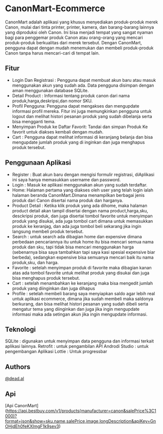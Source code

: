 # CanonMart-Ecommerce

CanonMart adalah aplikasi yang khusus menyediakan produk-produk merek Canon, mulai dari tinta printer, printer, kamera, dan barang-barang lainnya yang diproduksi oleh Canon. Ini bisa menjadi tempat yang sangat nyaman bagi para penggemar produk Canon atau orang-orang yang mencari produk-produk berkualitas dari merek tersebut. Dengan CanonMart, pengguna dapat dengan mudah menemukan dan membeli produk-produk Canon tanpa harus mencari-cari di tempat lain.

## Fitur
- Login Dan Registrasi : Pengguna dapat membuat akun baru atau masuk menggunakan akun yang sudah ada. Data pengguna disimpan dengan aman menggunakan database SQLite.
- Detail Product : Informasi tentang produk canon dari nama produk,harga,deskripsi,dan nomor SKU.
- Profil Pengguna: Pengguna dapat mengakses dan mengupdate informasi profil mereka. Fitur ini juga memungkinkan pengguna untuk logout dan melihat histori pesanan produk yang sudah dibelanja serta bisa mengganti tema.
- Menyimpan Produk ke Daftar Favorit: Tandai dan simpan Produk Ke favorit untuk diakses kembali dengan mudah.
- Cart : Pengguna dapat melihat informasi di keranjang belanja dan bisa mengupdate jumlah produk yang di inginkan dan juga menghapus produk tersebut.

## Penggunaan Aplikasi
- Register : Buat akun baru dengan mengisi formulir registrasi, diAplikasi ini saya hanya memasukkan username dan password.
- Login : Masuk ke aplikasi menggunakan akun yang sudah terdaftar.
- Home: Halaman pertama yang diakses oleh user yang telah login ialah halaman beranda CanonMart.Dimana menampilkan berbagai jenis produk dari Canon disertai nama produk dan harganya.
- Product Detail : Ketika klik produk yang ada dihome, maka halaman product detail akan tampil disertai dengan nama product,harga,sku, desckripsi produk, dan juga disertai tombol favorite untuk menyimpan produk yang disukai, ada juga tombol cart dimana untuk memasukkan produk ke keranjag, dan ada juga tombol beli sekarang jika ingin langsung membeli produk tersebut.
- Search : untuk search ada dibagian home dan expensive dimana perbedaan pencariannya itu untuk home itu bisa mencari semua nama produk dan sku, tapi tidak bisa mencari menggunakan harga (sebenarnya bisa saya tambahkan tapi saya kasi spesial expensive biar berbeda), sedangkan expensive bisa semuanya mencari baik itu nama produk,sku, dan harga.
- Favorite : setelah menyimpan produk di favorite maka dibagian kanan atas ada tombol favorite untuk melihat produk yang disukai dan juga bisa menghapus produk tersebut.
- Cart : setelah menambahkan ke keranjang maka bisa mengedit jumlah produk yang diinginkan dan juga dihapus
- Profile : setelah membeli barang saya menyiapkan saldo agar lebih real untuk aplikasi ecommerce, dimana jika sudah membeli maka saldonya berkurang, dan bisa melihat histori pesanan yang sudah dibeli serta mengatur tema yang diinginkan dan juga jika ingin mengupdate informasi maka ada setingan akun jika ingin mengupdate informasi.

## Teknologi
SQLite : digunakan untuk menyimpan data pengguna dan informasi terkait aplikasi lainnya.
Retrofit : untuk pengambilan API
Androdi Studio : untuk pengembangan Aplikasi
Lottie : Untuk progressbar

## Authors
[@dead.al](https://www.instagram.com/@dead.al/)

## Api

[Api CanonMart] (https://api.bestbuy.com/v1/products(manufacturer=canon&salePrice%3C1000)?format=json&show=sku,name,salePrice,image,longDescription&apiKey=GnOHjdEh0feKXImgF1k9sev3)


